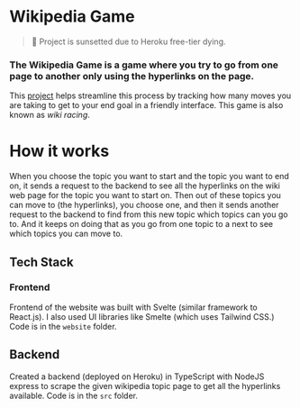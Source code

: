 # Wikipedia Game

> 🚧 Project is sunsetted due to Heroku free-tier dying.
 
### The Wikipedia Game is a game where you try to go from one page to another only using the hyperlinks on the page. 

This [project](https://anish-lakkapragada.github.io/WikipediaGame/) helps streamline this process by tracking how many moves you are taking to get to your end goal in a friendly interface. This game is also known as *wiki racing*. 

# How it works

When you choose the topic you want to start and the topic you want to end on, it sends a request to the backend to see all the hyperlinks on the wiki web page for the topic you want to start on. Then out of these topics you can move to (the hyperlinks), you choose one, and then it sends another request to the backend to find from this new topic which topics can you go to. And it keeps on doing that as you go from one topic to a next to see which topics you can move to. 

## Tech Stack

### Frontend
Frontend of the website was built with Svelte (similar framework to React.js). I also used UI libraries like Smelte (which uses Tailwind CSS.) Code is in the `website` folder. 

## Backend
Created a backend (deployed on Heroku) in TypeScript with NodeJS express to scrape the given wikipedia topic page to get all the hyperlinks available. Code is in the `src` folder. 

